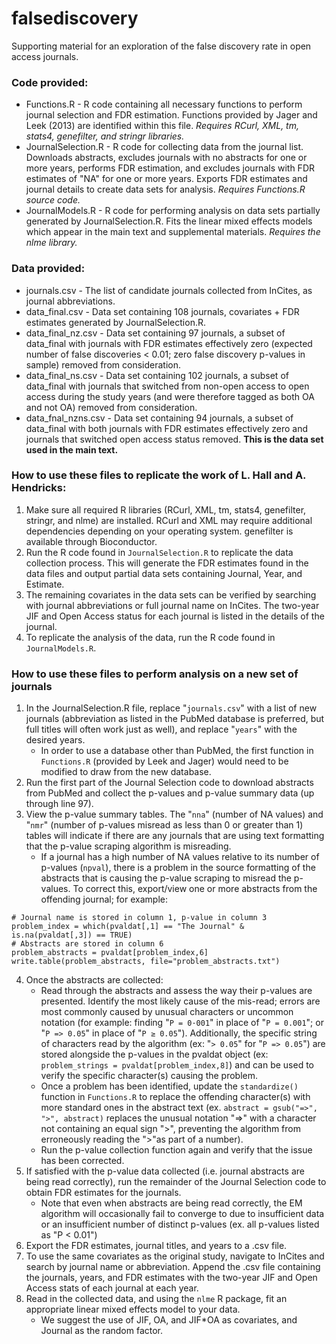 # falsediscovery
Supporting material for an exploration of the false discovery rate in open access journals.

### Code provided:
- Functions.R - R code containing all necessary functions to perform journal selection and FDR estimation. Functions provided by Jager and Leek (2013) are identified within this file. *Requires RCurl, XML, tm, stats4, genefilter, and stringr libraries.*
- JournalSelection.R - R code for collecting data from the journal list. Downloads abstracts, excludes journals with no abstracts for one or more years, performs FDR estimation, and excludes journals with FDR estimates of "NA" for one or more years. Exports FDR estimates and journal details to create data sets for analysis. *Requires Functions.R source code.*
- JournalModels.R - R code for performing analysis on data sets partially generated by JournalSelection.R. Fits the linear mixed effects models which appear in the main text and supplemental materials. *Requires the nlme library.*
 
### Data provided:
- journals.csv - The list of candidate journals collected from InCites, as journal abbreviations.
- data_final.csv - Data set containing 108 journals, covariates + FDR estimates generated by JournalSelection.R. 
- data_final_nz.csv - Data set containing 97 journals, a subset of data_final with journals with FDR estimates effectively zero (expected number of false discoveries < 0.01; zero false discovery p-values in sample) removed from consideration.
- data_final_ns.csv - Data set containing 102 journals, a subset of data_final with journals that switched from non-open access to open access during the study years (and were therefore tagged as both OA and not OA) removed from consideration.
- data_fnal_nzns.csv - Data set containing 94 journals, a subset of data_final with both journals with FDR estimates effectively zero and journals that switched open access status removed. **This is the data set used in the main text.**

### How to use these files to replicate the work of L. Hall and A. Hendricks:
1. Make sure all required R libraries (RCurl, XML, tm, stats4, genefilter, stringr, and nlme) are installed. RCurl and XML may require additional dependencies depending on your operating system. genefilter is available through Bioconductor. 
2. Run the R code found in `JournalSelection.R` to replicate the data collection process. This will generate the FDR estimates found in the data files and output partial data sets containing Journal, Year, and Estimate.
3. The remaining covariates in the data sets can be verified by searching with journal abbreviations or full journal name on InCites. The two-year JIF and Open Access status for each journal is listed in the details of the journal.
4. To replicate the analysis of the data, run the R code found in `JournalModels.R`. 

### How to use these files to perform analysis on a new set of journals
1. In the JournalSelection.R file, replace "`journals.csv`" with a list of new journals (abbreviation as listed in the PubMed database is preferred, but full titles will often work just as well), and replace "`years`" with the desired years.
    - In order to use a database other than PubMed, the first function in `Functions.R` (provided by Leek and Jager) would need to be modified to draw from the new database.
2. Run the first part of the Journal Selection code to download abstracts from PubMed and collect the p-values and p-value summary data (up through line 97). 
3. View the p-value summary tables. The "`nna`" (number of NA values) and "`nmr`" (number of p-values misread as less than 0 or greater than 1) tables will indicate if there are any journals that are using text formatting that the p-value scraping algorithm is misreading.
    - If a journal has a high number of NA values relative to its number of p-values (`npval`), there is a problem in the source formatting of the abstracts that is causing the p-value scraping to misread the p-values. To correct this, export/view one or more abstracts from the offending journal; for example:
       
```
# Journal name is stored in column 1, p-value in column 3
problem_index = which(pvaldat[,1] == "The Journal" & is.na(pvaldat[,3]) == TRUE)
# Abstracts are stored in column 6
problem_abstracts = pvaldat[problem_index,6] 
write.table(problem_abstracts, file="problem_abstracts.txt")
```
4. Once the abstracts are collected:
    - Read through the abstracts and assess the way their p-values are presented. Identify the most likely cause of the mis-read; errors are most commonly caused by unusual characters or uncommon notation (for example: finding "`P = 0·001`" in place of "`P = 0.001`"; or "`P => 0.05`" in place of "`P ≥ 0.05`"). Additionally, the specific string of characters read by the algorithm (ex: "`> 0.05`" for "`P => 0.05`") are stored alongside the p-values in the pvaldat object (ex: `problem_strings = pvaldat[problem_index,8]`) and can be used to verify the specific character(s) causing the problem.
    - Once a problem has been identified, update the `standardize()` function in `Functions.R` to replace the offending character(s) with more standard ones in the abstract text (ex. `abstract = gsub("=>", ">", abstract)` replaces the unusual notation "=>" with a character not containing an equal sign ">", preventing the algorithm from erroneously reading the ">"as part of a number). 
    - Run the p-value collection function again and verify that the issue has been corrected.
 5. If satisfied with the p-value data collected (i.e. journal abstracts are being read correctly), run the remainder of the Journal Selection code to obtain FDR estimates for the journals.
    - Note that even when abstracts are being read correctly, the EM algorithm will occasionally fail to converge to due to insufficient data or an insufficient number of distinct p-values (ex. all p-values listed as "P < 0.01")
 6. Export the FDR estimates, journal titles, and years to a .csv file.
 7. To use the same covariates as the original study, navigate to InCites and search by journal name or abbreviation. Append the .csv file containing the journals, years, and FDR estimates with the two-year JIF and Open Access stats of each journal at each year.
 8. Read in the collected data, and using the `nlme` R package, fit an appropriate linear mixed effects model to your data.
    - We suggest the use of JIF, OA, and JIF\*OA as covariates, and Journal as the random factor. 
